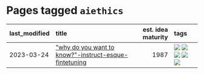 # Pages tagged `aiethics`

|last_modified|title|est. idea maturity|tags
|:---|:---|---:|:---|
|2023-03-24|["why do you want to know?"-instruct-esque-fintetuning](../whydoyouwantoknow.md)|1987|[![](https://img.shields.io/badge/tag-aiethics-4d35f9)](../tags/aiethics.md) [![](https://img.shields.io/badge/tag-alignment-4bcfd8)](../tags/alignment.md) [![](https://img.shields.io/badge/tag-dialogue-fda5ff)](../tags/dialogue.md) [![](https://img.shields.io/badge/tag-models-ff6770)](../tags/models.md) [![](https://img.shields.io/badge/tag-wip-eac1b9)](../tags/wip.md)|